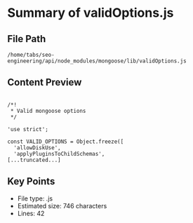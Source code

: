 # Summary of validOptions.js
  
## File Path
`/home/tabs/seo-engineering/api/node_modules/mongoose/lib/validOptions.js`

## Content Preview
```

/*!
 * Valid mongoose options
 */

'use strict';

const VALID_OPTIONS = Object.freeze([
  'allowDiskUse',
  'applyPluginsToChildSchemas',
[...truncated...]
```

## Key Points
- File type: .js
- Estimated size: 746 characters
- Lines: 42
